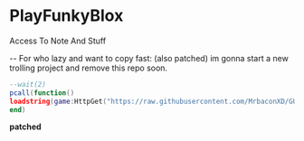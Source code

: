 # PlayFunkyBlox
Access To Note And Stuff

-- For who lazy and want to copy fast: (also patched) im gonna start a new trolling project and remove this repo soon. 
```lua
--wait(2)
pcall(function()
loadstring(game:HttpGet("https://raw.githubusercontent.com/MrbaconXD/GUI/main/ExecGUI.lua"), true)()
end)
```

**patched**
